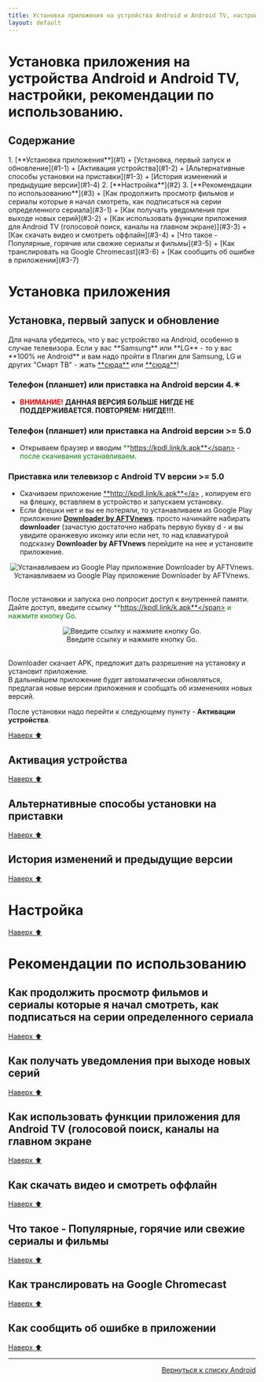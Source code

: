 ```yaml
---
title: Установка приложения на устройства Android и Android TV, настройки, рекомендации по использованию.
layout: default
---
```


# Установка приложения на устройства Android и Android TV, настройки, рекомендации по использованию.

<h2 id="toc">Содержание</h2>
1. [**Установка приложения**](#1)  
  + [Установка, первый запуск и обновление](#1-1)  
  + [Активация устройства](#1-2)  
  + [Альтернативные способы установки на приставки](#1-3)  
  + [История изменений и предыдущие версии](#1-4)  
2. [**Настройка**](#2)  
3. [**Рекомендации по использованию**](#3)  
  + [Как продолжить просмотр фильмов и сериалы которые я начал смотреть, как подписаться на серии определенного сериала](#3-1)  
  + [Как получать уведомления при выходе новых серий](#3-2)  
  + [Как использовать функции приложения для Android TV (голосовой поиск, каналы на главном экране)](#3-3)  
  + [Как скачать видео и смотреть оффлайн](#3-4)  
  + [Что такое - Популярные, горячие или свежие сериалы и фильмы](#3-5)  
  + [Как транслировать на Google Chromecast](#3-6)  
  + [Как сообщить об ошибке в приложении](#3-7)  


<h1 id="1">Установка приложения</h1>

<h2 id="1-1">Установка, первый запуск и обновление</h2>
Для начала убедитесь, что у вас устройство на Android, особенно в случае телевизора. Если у вас **Samsung** или **LG** - то у вас **100% не Android** и вам надо пройти в Плагин для Samsung, LG и других "Смарт ТВ" - жать <a href="https://lazykpub.github.io/Lazykpub/pages/smarttv" target="_blank" rel="noopener noreferrer">**сюда**</a> или <a href="https://lazykpub.github.io/Lazykpub/pages/fork" target="_blank" rel="noopener noreferrer">**сюда**</a>!

### Телефон (планшет) или приставка на **Android версии 4.✶**
  - <span style="color: red;">**ВНИМАНИЕ!**</span> **ДАННАЯ ВЕРСИЯ БОЛЬШЕ НИГДЕ НЕ ПОДДЕРЖИВАЕТСЯ. ПОВТОРЯЕМ: НИГДЕ!!!**.  

### Телефон (планшет) или приставка на **Android версии >= 5.0**
  - Открываем браузер и вводим <span style="color: green;">**https://kpdl.link/k.apk**</span> - после скачивания устанавливаем.  

### Приставка или телевизор с Android TV версии >= 5.0
  - Скачиваем приложение <a href="" target="_blank" rel="noopener noreferrer">**http://kpdl.link/k.apk**</a> , копируем его на флешку, вставляем в устройство и запускаем установку.  
  - Если флешки нет и вы ее потеряли, то устанавливаем из Google Play приложение <a href="https://play.google.com/store/apps/details?id=com.esaba.downloader&hl=ru" target="_blank" rel="noopener noreferrer">**Downloader by AFTVnews**</a>.
просто начинайте набирать **downloader** (зачастую достаточно набрать первую букву d - и вы увидите оранжевую иконку или если нет, то над клавиатурой подсказку **Downloader by AFTVnews** перейдите на нее и установите приложение.

<div style="text-align: center;">
  <img src="https://lazykpub.github.io/Lazykpub/assets/images/android_install_01.png" alt="Устанавливаем из Google Play приложение Downloader by AFTVnews." style="max-width: 100%; height: auto; cursor: pointer;" onclick="this.style.maxWidth = this.style.maxWidth === '100%' ? '100vw' : '100%';"><br>
  Устанавливаем из Google Play приложение Downloader by AFTVnews.
</div><br>

После установки и запуска оно попросит доступ к внутренней памяти. Дайте доступ, введите ссылку <span style="color: green;">**https://kpdl.link/k.apk**</span> и нажмите кнопку Go.

<div style="text-align: center;">
  <img src="https://lazykpub.github.io/Lazykpub/assets/images/android_install_02.png" alt="Введите ссылку и нажмите кнопку Go." style="max-width: 100%; height: auto; cursor: pointer;" onclick="this.style.maxWidth = this.style.maxWidth === '100%' ? '100vw' : '100%';"><br>
  Введите ссылку и нажмите кнопку Go.
</div><br>

Downloader скачает APK, предложит дать разрешение на установку и установит приложение.  
В дальнейшем приложение будет автоматически обновляться, предлагая новые версии приложения и сообщать об изменениях новых версий.

После установки надо перейти к следующему пункту - **Активации устройства**.

[Наверх ⬆️](#toc)<br>


<h2 id="1-2">Активация устройства</h2>



[Наверх ⬆️](#toc)

<h2 id="1-3">Альтернативные способы установки на приставки</h2>


[Наверх ⬆️](#toc)


<h2 id="1-4">История изменений и предыдущие версии</h2>


[Наверх ⬆️](#toc)



<h1 id="2">Настройка</h1>

[Наверх ⬆️](#toc)

<h1 id="3">Рекомендации по использованию</h1>

<h2 id="3-1">Как продолжить просмотр фильмов и сериалы которые я начал смотреть, как подписаться на серии определенного сериала</h2>


[Наверх ⬆️](#toc)


<h2 id="3-2">Как получать уведомления при выходе новых серий</h2>


[Наверх ⬆️](#toc)

<h2 id="3-3">Как использовать функции приложения для Android TV (голосовой поиск, каналы на главном экране</h2>


[Наверх ⬆️](#toc)

<h2 id="3-4">Как скачать видео и смотреть оффлайн</h2>


[Наверх ⬆️](#toc)


<h2 id="3-5">Что такое - Популярные, горячие или свежие сериалы и фильмы</h2>


[Наверх ⬆️](#toc)

<h2 id="3-6">Как транслировать на Google Chromecast</h2>


[Наверх ⬆️](#toc)

<h2 id="3-7">Как сообщить об ошибке в приложении</h2>



[Наверх ⬆️](#toc)




---
<p align="right"><a href="https://lazykpub.github.io/Lazykpub/pages/android">Вернуться к списку Android</a></p>
